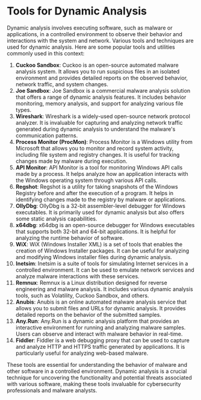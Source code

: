 # Tools for Dynamic Analysis

Dynamic analysis involves executing software, such as malware or applications, in a controlled environment to observe their behavior and interactions with the system and network. Various tools and techniques are used for dynamic analysis. Here are some popular tools and utilities commonly used in this context:

1. **Cuckoo Sandbox**: Cuckoo is an open-source automated malware analysis system. It allows you to run suspicious files in an isolated environment and provides detailed reports on the observed behavior, network traffic, and system changes.
2. **Joe Sandbox**: Joe Sandbox is a commercial malware analysis solution that offers a range of dynamic analysis features. It includes behavior monitoring, memory analysis, and support for analyzing various file types.
3. **Wireshark**: Wireshark is a widely-used open-source network protocol analyzer. It is invaluable for capturing and analyzing network traffic generated during dynamic analysis to understand the malware's communication patterns.
4. **Process Monitor (ProcMon)**: Process Monitor is a Windows utility from Microsoft that allows you to monitor and record system activity, including file system and registry changes. It is useful for tracking changes made by malware during execution.
5. **API Monitor**: API Monitor is a tool for monitoring Windows API calls made by a process. It helps analyze how an application interacts with the Windows operating system through various API calls.
6. **Regshot**: Regshot is a utility for taking snapshots of the Windows Registry before and after the execution of a program. It helps in identifying changes made to the registry by malware or applications.
7. **OllyDbg**: OllyDbg is a 32-bit assembler-level debugger for Windows executables. It is primarily used for dynamic analysis but also offers some static analysis capabilities.
8. **x64dbg**: x64dbg is an open-source debugger for Windows executables that supports both 32-bit and 64-bit applications. It is helpful for analyzing the runtime behavior of software.
9. **WiX**: WiX (Windows Installer XML) is a set of tools that enables the creation of Windows Installer packages. It can be useful for analyzing and modifying Windows installer files during dynamic analysis.
10. **Inetsim**: Inetsim is a suite of tools for simulating Internet services in a controlled environment. It can be used to emulate network services and analyze malware interactions with these services.
11. **Remnux**: Remnux is a Linux distribution designed for reverse engineering and malware analysis. It includes various dynamic analysis tools, such as Volatility, Cuckoo Sandbox, and others.
12. **Anubis**: Anubis is an online automated malware analysis service that allows you to submit files and URLs for dynamic analysis. It provides detailed reports on the behavior of the submitted samples.
13. **Any.Run**: Any.Run is a dynamic analysis platform that provides an interactive environment for running and analyzing malware samples. Users can observe and interact with malware behavior in real-time.
14. **Fiddler**: Fiddler is a web debugging proxy that can be used to capture and analyze HTTP and HTTPS traffic generated by applications. It is particularly useful for analyzing web-based malware.

These tools are essential for understanding the behavior of malware and other software in a controlled environment. Dynamic analysis is a crucial technique for uncovering the functionality and potential threats associated with various software, making these tools invaluable for cybersecurity professionals and malware analysts.